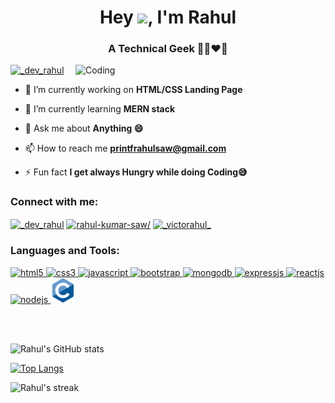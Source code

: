 <h1 align="center">
 Hey <img src="https://github.com/TheDudeThatCode/TheDudeThatCode/blob/master/Assets/Hi.gif" width="29">, I'm Rahul
</h1>

<h3 align="center">A Technical Geek 🧑‍💻❤️🚀</h3>

<img align="right" alt="Coding" width="400"
    src="https://supportresort.com.au/images/dot_net_graphics1.png">

<p align="left"> <a href="https://twitter.com/_dev_rahul" target="blank"><img
            src="https://img.shields.io/twitter/follow/_dev_rahul?logo=twitter&style=for-the-badge"
            alt="_dev_rahul" /></a> </p>

- 🔭 I’m currently working on **HTML/CSS Landing Page**

- 🌱 I’m currently learning **MERN stack**

- 💬 Ask me about **Anything 😄**

- 📫 How to reach me **printfrahulsaw@gmail.com**

- ⚡ Fun fact **I get always Hungry while doing Coding😅**

<h3 align="left">Connect with me:</h3>
<p align="left">
    <a href="https://twitter.com/_dev_rahul" target="blank"><img align="center"
            src="https://raw.githubusercontent.com/rahuldkjain/github-profile-readme-generator/master/src/images/icons/Social/twitter.svg"
            alt="_dev_rahul" height="30" width="40" /></a>
    <a href="https://linkedin.com/in/rahul-kumar-saw/" target="blank"><img align="center"
            src="https://raw.githubusercontent.com/rahuldkjain/github-profile-readme-generator/master/src/images/icons/Social/linked-in-alt.svg"
            alt="rahul-kumar-saw/" height="30" width="40" /></a>
    <a href="https://instagram.com/_victorahul_" target="blank"><img align="center"
            src="https://raw.githubusercontent.com/rahuldkjain/github-profile-readme-generator/master/src/images/icons/Social/instagram.svg"
            alt="_victorahul_" height="30" width="40" /></a>
</p>

<h3 align="left">Languages and Tools:</h3>

<p align="left"> 
    <a href="https://www.w3.org/html/" target="_blank" rel="noreferrer">
  <img src="https://cdn.jsdelivr.net/gh/devicons/devicon/icons/html5/html5-original.svg" alt="html5" width="40" height="40"/>
  </a>
  <a href="https://www.w3schools.com/css/" target="_blank" rel="noreferrer">
  <img src="https://cdn.jsdelivr.net/gh/devicons/devicon/icons/css3/css3-original.svg" alt="css3" width="40" height="40"/>
  </a>
  <a href="https://developer.mozilla.org/en-US/docs/Web/JavaScript" target="_blank" rel="noreferrer">
  <img src="https://cdn.jsdelivr.net/gh/devicons/devicon/icons/javascript/javascript-original.svg" alt="javascript" width="40" height="40"/>
  </a>
  <a href="https://getbootstrap.com" target="_blank" rel="noreferrer">
  <img src="https://cdn.jsdelivr.net/gh/devicons/devicon/icons/bootstrap/bootstrap-original.svg" alt="bootstrap" width="40" height="40"/>
  </a>
  <a href="https://www.mongodb.com/" target="_blank" rel="noreferrer">
  <img src="https://cdn.jsdelivr.net/gh/devicons/devicon/icons/mongodb/mongodb-original.svg" alt="mongodb" width="40" height="40"/>
  </a>
  <a href="https://expressjs.com/" target="_blank" rel="noreferrer">
  <img src="https://cdn.jsdelivr.net/gh/devicons/devicon/icons/express/express-original.svg" alt="expressjs" width="40" height="40"/>
  </a> 
  <a href="https://reactjs.org/" target="_blank" rel="noreferrer">
  <img src="https://cdn.jsdelivr.net/gh/devicons/devicon/icons/react/react-original.svg" alt="reactjs" width="40" height="40"/>
  </a>
  <a href="https://nodejs.org" target="_blank" rel="noreferrer">
  <img src="https://cdn.jsdelivr.net/gh/devicons/devicon/icons/nodejs/nodejs-original.svg" alt="nodejs" width="40" height="40"/>
  </a>
        <a href="https://www.cprogramming.com/" target="_blank"
        rel="noreferrer"> <img src="https://raw.githubusercontent.com/devicons/devicon/master/icons/c/c-original.svg"
            alt="c" width="40" height="40" /> 
    </a> 
</p>

<br><br>

![Rahul's GitHub stats](https://github-readme-stats.vercel.app/api?username=devrahuls&show_icons=true&theme=radical)

[![Top Langs](https://github-readme-stats.vercel.app/api/top-langs/?username=devrahuls&layout=demo)](https://github.com/devrahuls/github-readme-stats)

<img height="187em" alt="Rahul's streak" src="https://github-readme-streak-stats.herokuapp.com?user=devrahuls&theme=black-ice&date_format=j%20M%5B%20Y%5D"/>
